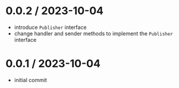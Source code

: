 # 0.0.2 / 2023-10-04

- introduce `Publisher` interface
- change handler and sender methods to implement the `Publisher` interface

# 0.0.1 / 2023-10-04

- initial commit
